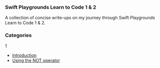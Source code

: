 ### Swift Playgrounds Learn to Code 1 & 2

A collection of concise write-ups on my journey through Swift Playgrounds Learn to Code 1 & 2.

### Categories

1
* [Introduction](#introduction)
* [Using the NOT operator](#not-operator)

